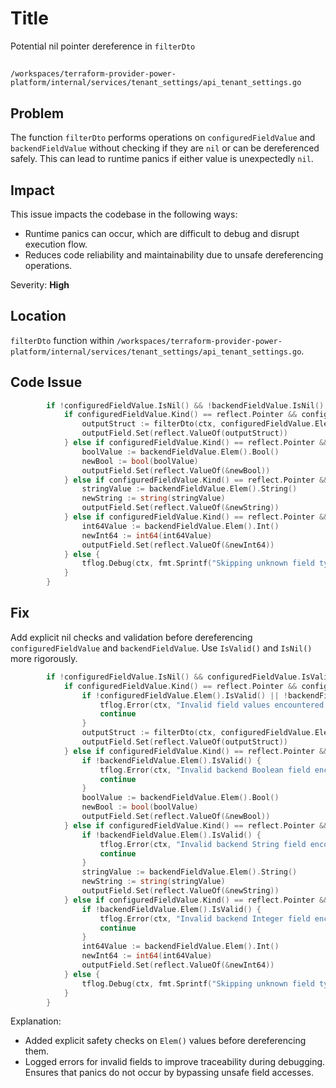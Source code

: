 # Title

Potential nil pointer dereference in `filterDto`

##

`/workspaces/terraform-provider-power-platform/internal/services/tenant_settings/api_tenant_settings.go`

## Problem

The function `filterDto` performs operations on `configuredFieldValue` and `backendFieldValue` without checking if they are `nil` or can be dereferenced safely. This can lead to runtime panics if either value is unexpectedly `nil`.

## Impact

This issue impacts the codebase in the following ways:
- Runtime panics can occur, which are difficult to debug and disrupt execution flow.
- Reduces code reliability and maintainability due to unsafe dereferencing operations.

Severity: **High**

## Location

`filterDto` function within `/workspaces/terraform-provider-power-platform/internal/services/tenant_settings/api_tenant_settings.go`.

## Code Issue

```go
		if !configuredFieldValue.IsNil() && !backendFieldValue.IsNil() && backendFieldValue.IsValid() && outputField.CanSet() {
			if configuredFieldValue.Kind() == reflect.Pointer && configuredFieldValue.Elem().Kind() == reflect.Struct {
				outputStruct := filterDto(ctx, configuredFieldValue.Elem().Interface(), backendFieldValue.Elem().Interface())
				outputField.Set(reflect.ValueOf(outputStruct))
			} else if configuredFieldValue.Kind() == reflect.Pointer && configuredFieldValue.Elem().Kind() == reflect.Bool {
				boolValue := backendFieldValue.Elem().Bool()
				newBool := bool(boolValue)
				outputField.Set(reflect.ValueOf(&newBool))
			} else if configuredFieldValue.Kind() == reflect.Pointer && configuredFieldValue.Elem().Kind() == reflect.String {
				stringValue := backendFieldValue.Elem().String()
				newString := string(stringValue)
				outputField.Set(reflect.ValueOf(&newString))
			} else if configuredFieldValue.Kind() == reflect.Pointer && configuredFieldValue.Elem().Kind() == reflect.Int64 {
				int64Value := backendFieldValue.Elem().Int()
				newInt64 := int64(int64Value)
				outputField.Set(reflect.ValueOf(&newInt64))
			} else {
				tflog.Debug(ctx, fmt.Sprintf("Skipping unknown field type %s", configuredFieldValue.Kind()))
			}
		}
```

## Fix

Add explicit nil checks and validation before dereferencing `configuredFieldValue` and `backendFieldValue`. Use `IsValid()` and `IsNil()` more rigorously.

```go
		if !configuredFieldValue.IsNil() && configuredFieldValue.IsValid() && !backendFieldValue.IsNil() && backendFieldValue.IsValid() && outputField.CanSet() {
			if configuredFieldValue.Kind() == reflect.Pointer && configuredFieldValue.Elem().Kind() == reflect.Struct {
				if !configuredFieldValue.Elem().IsValid() || !backendFieldValue.Elem().IsValid() {
					tflog.Error(ctx, "Invalid field values encountered in filterDto")
					continue
				}
				outputStruct := filterDto(ctx, configuredFieldValue.Elem().Interface(), backendFieldValue.Elem().Interface())
				outputField.Set(reflect.ValueOf(outputStruct))
			} else if configuredFieldValue.Kind() == reflect.Pointer && configuredFieldValue.Elem().Kind() == reflect.Bool {
				if !backendFieldValue.Elem().IsValid() {
					tflog.Error(ctx, "Invalid backend Boolean field encountered")
					continue
				}
				boolValue := backendFieldValue.Elem().Bool()
				newBool := bool(boolValue)
				outputField.Set(reflect.ValueOf(&newBool))
			} else if configuredFieldValue.Kind() == reflect.Pointer && configuredFieldValue.Elem().Kind() == reflect.String {
				if !backendFieldValue.Elem().IsValid() {
					tflog.Error(ctx, "Invalid backend String field encountered")
					continue
				}
				stringValue := backendFieldValue.Elem().String()
				newString := string(stringValue)
				outputField.Set(reflect.ValueOf(&newString))
			} else if configuredFieldValue.Kind() == reflect.Pointer && configuredFieldValue.Elem().Kind() == reflect.Int64 {
				if !backendFieldValue.Elem().IsValid() {
					tflog.Error(ctx, "Invalid backend Integer field encountered")
					continue
				}
				int64Value := backendFieldValue.Elem().Int()
				newInt64 := int64(int64Value)
				outputField.Set(reflect.ValueOf(&newInt64))
			} else {
				tflog.Debug(ctx, fmt.Sprintf("Skipping unknown field type %s", configuredFieldValue.Kind()))
			}
		}
```

Explanation:
- Added explicit safety checks on `Elem()` values before dereferencing them.
- Logged errors for invalid fields to improve traceability during debugging. Ensures that panics do not occur by bypassing unsafe field accesses.
